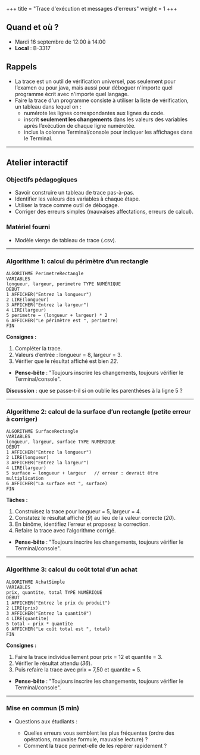 +++
title = "Trace d'exécution et messages d'erreurs"
weight = 1
+++

## Quand et où ?

* Mardi 16 septembre de 12:00 à 14:00
* **Local** : B-3317

## Rappels

* La trace est un outil de vérification universel, pas seulement pour l’examen ou pour java, mais aussi pour déboguer n'importe quel programme écrit avec n'importe quel langage.
* Faire la trace d'un programme consiste à utiliser la liste de vérification, un tableau dans lequel on :
   * numérote les lignes correspondantes aux lignes du code. 
   * inscrit **seulement les changements** dans les valeurs des variables après l’exécution de chaque ligne numérotée.
   * inclus la colonne Terminal/console pour indiquer les affichages dans le Terminal.

---

## Atelier interactif

### Objectifs pédagogiques

* Savoir construire un tableau de trace pas-à-pas.
* Identifier les valeurs des variables à chaque étape.
* Utiliser la trace comme outil de débogage.
* Corriger des erreurs simples (mauvaises affectations, erreurs de calcul).


### Matériel fourni

* Modèle vierge de tableau de trace (.csv).

---

### Algorithme 1: calcul du périmètre d’un rectangle

```text
ALGORITHME PerimetreRectangle
VARIABLES
longueur, largeur, perimetre TYPE NUMÉRIQUE
DÉBUT
1 AFFICHER("Entrez la longueur")
2 LIRE(longueur)
3 AFFICHER("Entrez la largeur")
4 LIRE(largeur)
5 perimetre ← (longueur + largeur) * 2
6 AFFICHER("Le périmètre est ", perimetre)
FIN
```

**Consignes :**

1. Compléter la trace.
2. Valeurs d’entrée : longueur = 8, largeur = 3.
3. Vérifier que le résultat affiché est bien *22*.

* **Pense-bête** : "Toujours inscrire les changements, toujours vérifier le Terminal/console".

**Discussion** : que se passe-t-il si on oublie les parenthèses à la ligne 5 ?

---

### Algorithme 2: calcul de la surface d’un rectangle (petite erreur à corriger)

```text
ALGORITHME SurfaceRectangle
VARIABLES
longueur, largeur, surface TYPE NUMÉRIQUE
DÉBUT
1 AFFICHER("Entrez la longueur")
2 LIRE(longueur)
3 AFFICHER("Entrez la largeur")
4 LIRE(largeur)
5 surface ← longueur + largeur   // erreur : devrait être multiplication
6 AFFICHER("La surface est ", surface)
FIN
```

**Tâches :**
1. Construisez la trace pour longueur = 5, largeur = 4.
2. Constatez le résultat affiché (*9*) au lieu de la valeur correcte (*20*).
3. En binôme, identifiez l’erreur et proposez la correction.
4. Refaire la trace avec l’algorithme corrigé.

* **Pense-bête** : "Toujours inscrire les changements, toujours vérifier le Terminal/console".

---

### Algorithme 3: calcul du coût total d’un achat

```text
ALGORITHME AchatSimple
VARIABLES
prix, quantite, total TYPE NUMÉRIQUE
DÉBUT
1 AFFICHER("Entrez le prix du produit")
2 LIRE(prix)
3 AFFICHER("Entrez la quantité")
4 LIRE(quantite)
5 total ← prix * quantite
6 AFFICHER("Le coût total est ", total)
FIN
```

**Consignes :**

1. Faire la trace individuellement pour prix = 12 et quantite = 3.
2. Vérifier le résultat attendu (*36*).
3. Puis refaire la trace avec prix = 7,50 et quantite = 5.

* **Pense-bête** : "Toujours inscrire les changements, toujours vérifier le Terminal/console".

---

### Mise en commun (5 min)

* Questions aux étudiants :

  * Quelles erreurs vous semblent les plus fréquentes (ordre des opérations, mauvaise formule, mauvaise lecture) ?
  * Comment la trace permet-elle de les repérer rapidement ?


<!--

* [Atelier Traces d'exécution](./atelier_trace.pdf)
	* [Fichier .csv pour l'exemple A](./trace_exemple_A.csv)
	* [Fichier .csv pour l'exemple B](./trace_exemple_B.csv)


* [Atelier Erreurs fréquentes](./atelier_erreurs.pdf)
-->